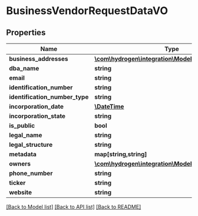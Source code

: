 # BusinessVendorRequestDataVO

## Properties
Name | Type | Description | Notes
------------ | ------------- | ------------- | -------------
**business_addresses** | [**\com\hydrogen\integration\Model\BusinessAddress[]**](BusinessAddress.md) |  | [optional] 
**dba_name** | **string** |  | [optional] 
**email** | **string** |  | [optional] 
**identification_number** | **string** |  | [optional] 
**identification_number_type** | **string** |  | [optional] 
**incorporation_date** | [**\DateTime**](\DateTime.md) |  | [optional] 
**incorporation_state** | **string** |  | [optional] 
**is_public** | **bool** |  | [optional] 
**legal_name** | **string** |  | [optional] 
**legal_structure** | **string** |  | [optional] 
**metadata** | **map[string,string]** |  | [optional] 
**owners** | [**\com\hydrogen\integration\Model\Ownership[]**](Ownership.md) |  | [optional] 
**phone_number** | **string** |  | [optional] 
**ticker** | **string** |  | [optional] 
**website** | **string** |  | [optional] 

[[Back to Model list]](../README.md#documentation-for-models) [[Back to API list]](../README.md#documentation-for-api-endpoints) [[Back to README]](../README.md)


